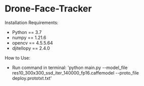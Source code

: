 # Drone-Face-Tracker

Installation Requirements:
* Python == 3.7
* numpy == 1.21.6
* opencv == 4.5.5.64
* djitellopy == 2.4.0

How to Use:
* Run command in terminal: 'python main.py --model_file res10_300x300_ssd_iter_140000_fp16.caffemodel --proto_file deploy.prototxt.txt'
